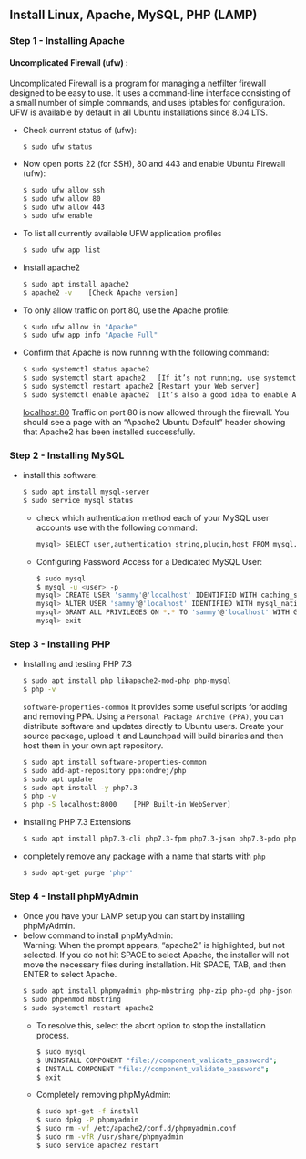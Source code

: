 ## Install Linux, Apache, MySQL, PHP (LAMP)

### Step 1 - Installing Apache

#### Uncomplicated Firewall (ufw) :

Uncomplicated Firewall is a program for managing a netfilter firewall designed to be easy to use. It uses a command-line
interface consisting of a small number of simple commands, and uses iptables for configuration. UFW is available by
default in all Ubuntu installations since 8.04 LTS.

- Check current status of (ufw):
    ```bash
  $ sudo ufw status
  ```
- Now open ports 22 (for SSH), 80 and 443 and enable Ubuntu Firewall (ufw):
    ```bash
    $ sudo ufw allow ssh
    $ sudo ufw allow 80
    $ sudo ufw allow 443
    $ sudo ufw enable
    ```
- To list all currently available UFW application profiles
    ```bash
    $ sudo ufw app list
    ```
- Install apache2
    ```bash
    $ sudo apt install apache2
    $ apache2 -v    [Check Apache version] 
    ```
- To only allow traffic on port 80, use the Apache profile:
    ```bash
    $ sudo ufw allow in "Apache"
    $ sudo ufw app info "Apache Full"
    ```
- Confirm that Apache is now running with the following command:
    ```bash
    $ sudo systemctl status apache2
    $ sudo systemctl start apache2   [If it’s not running, use systemctl to start it]
    $ sudo systemctl restart apache2 [Restart your Web server]
    $ sudo systemctl enable apache2  [It’s also a good idea to enable Apache to automatically start at system boot time]
    ```
  [localhost:80](localhost:80) Traffic on port 80 is now allowed through the firewall. You should see a page with an
  “Apache2 Ubuntu Default” header
  showing that Apache2 has been installed successfully.

### Step 2 - Installing MySQL

- install this software:
    ```bash
    $ sudo apt install mysql-server
    $ sudo service mysql status
    ```
  - check which authentication method each of your MySQL user accounts use with the following command:
    ```bash
    mysql> SELECT user,authentication_string,plugin,host FROM mysql.user;
    ```
  - Configuring Password Access for a Dedicated MySQL User:
    ```bash
    $ sudo mysql
    $ mysql -u <user> -p
    mysql> CREATE USER 'sammy'@'localhost' IDENTIFIED WITH caching_sha2_password BY 'password';
    mysql> ALTER USER 'sammy'@'localhost' IDENTIFIED WITH mysql_native_password BY 'password';
    mysql> GRANT ALL PRIVILEGES ON *.* TO 'sammy'@'localhost' WITH GRANT OPTION;
    mysql> exit
    ```

### Step 3 - Installing PHP

- Installing and testing PHP 7.3<br>
  ```bash
  $ sudo apt install php libapache2-mod-php php-mysql
  $ php -v
  ```
  `software-properties-common` it provides some useful scripts for adding and removing PPA. Using a `Personal Package
  Archive (PPA)`, you can distribute software and updates directly to Ubuntu users. Create your source package, upload
  it
  and Launchpad will build binaries and then host them in your own apt repository.
    ```bash
    $ sudo apt install software-properties-common
    $ sudo add-apt-repository ppa:ondrej/php
    $ sudo apt update
    $ sudo apt install -y php7.3
    $ php -v
    $ php -S localhost:8000    [PHP Built-in WebServer]
    ```
- Installing PHP 7.3 Extensions
  ```bash
  $ sudo apt install php7.3-cli php7.3-fpm php7.3-json php7.3-pdo php7.3-mysql php7.3-zip php7.3-gd  php7.3-mbstring php7.3-curl php7.3-xml php7.3-bcmath php7.3-json
  ```
- completely remove any package with a name that starts with `php`
  ```bash
  $ sudo apt-get purge 'php*'
  ```

### Step 4 - Install phpMyAdmin

- Once you have your LAMP setup you can start by installing phpMyAdmin.
- below command to install phpMyAdmin:<br>
  Warning: When the prompt appears, “apache2” is highlighted, but not selected. If you do not hit SPACE to select
  Apache, the installer will not move the necessary files during installation. Hit SPACE, TAB, and then ENTER to select
  Apache.
    ```bash
    $ sudo apt install phpmyadmin php-mbstring php-zip php-gd php-json php-curl
    $ sudo phpenmod mbstring
    $ sudo systemctl restart apache2
    ```
  - To resolve this, select the abort option to stop the installation process.
    ```bash
    $ sudo mysql
    $ UNINSTALL COMPONENT "file://component_validate_password";
    $ INSTALL COMPONENT "file://component_validate_password";
    $ exit
    ```
  - Completely removing phpMyAdmin:
      ```bash
      $ sudo apt-get -f install
      $ sudo dpkg -P phpmyadmin  
      $ sudo rm -vf /etc/apache2/conf.d/phpmyadmin.conf
      $ sudo rm -vfR /usr/share/phpmyadmin
      $ sudo service apache2 restart
      ```